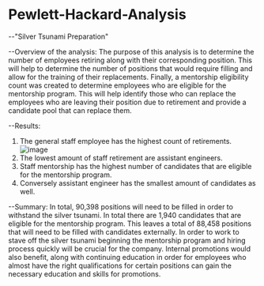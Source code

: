 # Pewlett-Hackard-Analysis

--"Silver Tsunami Preparation"

--Overview of the analysis:
The purpose of this analysis is to determine the number of employees retiring along with their corresponding position. This will help to determine the number of positions that would require filling and allow for the training of their replacements. Finally, a mentorship eligibility count was created to determine employees who are eligible for the mentorship program. This will help identify those who can replace the employees who are leaving their position due to retirement and provide a candidate pool that can replace them. 

--Results: 
1.	The general staff employee has the highest count of retirements. 
![image](https://user-images.githubusercontent.com/103790879/171054757-0fe4042c-b458-4a30-8e67-f3a527ae6d3e.png)
2. The lowest amount of staff retirement are assistant engineers. 
3. Staff mentorship has the highest number of candidates that are eligible for the mentorship program. 
4. Conversely assistant engineer has the smallest amount of candidates as well. 

--Summary: 
In total, 90,398 positions will need to be filled in order to withstand the silver tsunami. In total there are 1,940 candidates that are eligible for the mentorship program. This leaves a total of 88,458 positions that will need to be filled with candidates externally. In order to work to stave off the silver tsunami beginning the mentorship program and hiring process quickly will be crucial for the company. Internal promotions would also benefit, along with continuing education in order for employees who almost have the right qualifications for certain positions can gain the necessary education and skills for promotions. 
